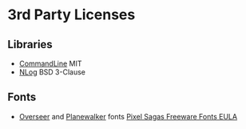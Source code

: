 3rd Party Licenses
==================

Libraries
---------

* [CommandLine](https://github.com/commandlineparser/commandline) MIT
* [NLog](https://github.com/NLog/NLog) BSD 3-Clause

Fonts
-----

* [Overseer](http://www.pixelsagas.com/?download=overseer) and [Planewalker](http://www.pixelsagas.com/?download=planewalker) fonts [Pixel Sagas Freeware Fonts EULA](PixelSagas.txt)